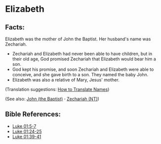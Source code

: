 # Elizabeth #

## Facts: ##

Elizabeth was the mother of John the Baptist. Her husband's name was Zechariah.

 * Zechariah and Elizabeth had never been able to have children, but in their old age, God promised Zechariah that Elizabeth would bear him a son.
* God kept his promise, and soon Zechariah and Elizabeth were able to conceive, and she gave birth to a son. They named the baby John.
* Elizabeth was also a relative of Mary, Jesus' mother.

(Translation suggestions: [How to Translate Names](https://git.door43.org/Door43/en-ta-translate-vol1/src/master/content/translate_names.md))

(See also: [John (the Baptist)](../other/johnthebaptist.md) **·** [Zechariah (NT)](../other/zechariahnt.md))

## Bible References: ##

* [Luke 01:5-7](https://door43.org/en/bible/notes/luk/01/05)
* [Luke 01:24-25](https://door43.org/en/bible/notes/luk/01/24)
* [Luke 01:39-41](https://door43.org/en/bible/notes/luk/01/39)

